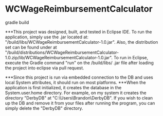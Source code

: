 # WCWageReimbursementCalculator
gradle build

***This project was designed, built, and tested in Eclipse IDE. To run the application, simply use the .jar located at: "/build/libs/WCWageReimbursementCalculator-1.0.jar".
Also, the distribution set can be found under at "/build/distributions/WCWageReimbursementCalculator-1.0.zip/lib/WCWageReimbursementCalculator-1.0.jar".
To run in Eclipse, execute the Gradle command "run" on the /build/libs/ .jar file after loading the project into eclipse via pull request. 

***Since this project is run via embedded connection to the DB and uses local System attributes, it should run on most platforms.
***When the application is first initialized, it creates the database in the System.user.home directory. For example, on my system it creates the directory "DerbyDB"
at "C:\Users\Brandon\DerbyDB". If you wish to clean up the DB and remove it from your files after running the program, you can simply delete the "DerbyDB" directory.

